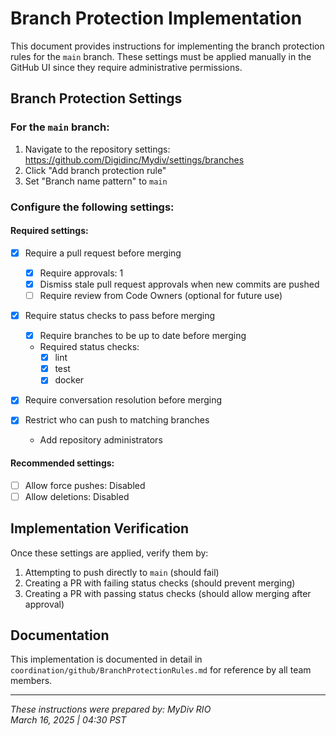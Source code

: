 # Branch Protection Implementation

This document provides instructions for implementing the branch protection rules for the `main` branch. These settings must be applied manually in the GitHub UI since they require administrative permissions.

## Branch Protection Settings

### For the `main` branch:

1. Navigate to the repository settings: https://github.com/Digidinc/Mydiv/settings/branches
2. Click "Add branch protection rule"
3. Set "Branch name pattern" to `main`

### Configure the following settings:

#### Required settings:
- [x] Require a pull request before merging
  - [x] Require approvals: 1
  - [x] Dismiss stale pull request approvals when new commits are pushed
  - [ ] Require review from Code Owners (optional for future use)

- [x] Require status checks to pass before merging
  - [x] Require branches to be up to date before merging
  - Required status checks:
    - [x] lint
    - [x] test
    - [x] docker

- [x] Require conversation resolution before merging

- [x] Restrict who can push to matching branches
  - Add repository administrators

#### Recommended settings:
- [ ] Allow force pushes: Disabled
- [ ] Allow deletions: Disabled

## Implementation Verification

Once these settings are applied, verify them by:

1. Attempting to push directly to `main` (should fail)
2. Creating a PR with failing status checks (should prevent merging)
3. Creating a PR with passing status checks (should allow merging after approval)

## Documentation

This implementation is documented in detail in `coordination/github/BranchProtectionRules.md` for reference by all team members.

---

*These instructions were prepared by: MyDiv RIO*  
*March 16, 2025 | 04:30 PST*